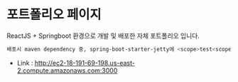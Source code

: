 # 포트폴리오 페이지
ReactJS + Springboot 환경으로 개발 및 배포한 자체 포트폴리오 입니다.

```bash
배포시 maven dependency 중, spring-boot-starter-jetty에 <scope>test<scope> 속성 추가
```

- Link : http://ec2-18-191-69-198.us-east-2.compute.amazonaws.com:3000
